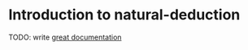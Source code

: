 # Introduction to natural-deduction

TODO: write [great documentation](http://jacobian.org/writing/great-documentation/what-to-write/)
